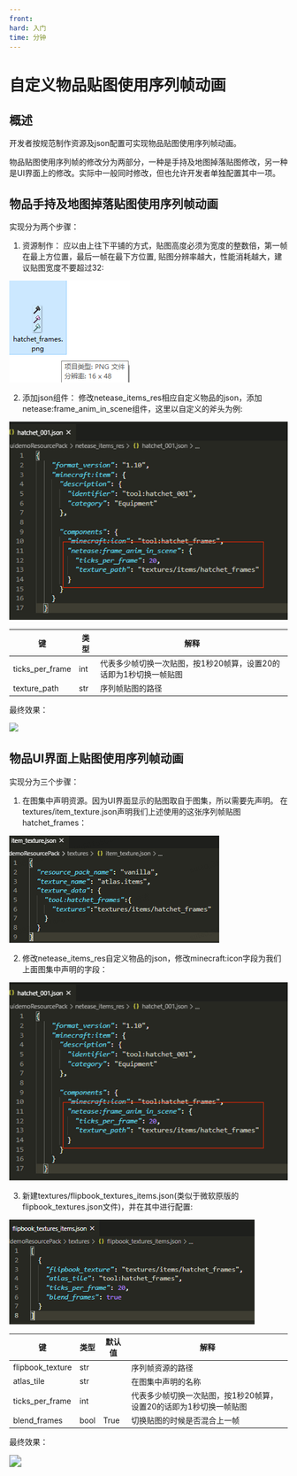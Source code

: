```yaml
---
front:
hard: 入门
time: 分钟
---
```


# 自定义物品贴图使用序列帧动画

## 概述

开发者按规范制作资源及json配置可实现物品贴图使用序列帧动画。

物品贴图使用序列帧的修改分为两部分，一种是手持及地图掉落贴图修改，另一种是UI界面上的修改。实际中一般同时修改，但也允许开发者单独配置其中一项。

## 物品手持及地图掉落贴图使用序列帧动画

实现分为两个步骤：
1) 资源制作：
应以由上往下平铺的方式，贴图高度必须为宽度的整数倍，第一帧在最上方位置，最后一帧在最下方位置, 贴图分辨率越大，性能消耗越大，建议贴图宽度不要超过32:

<img src="./picture/customitem/frames/frames1.png" style="zoom: 100%;" />

2) 添加json组件：
修改netease_items_res相应自定义物品的json，添加netease:frame_anim_in_scene组件，这里以自定义的斧头为例:

<img src="./picture/customitem/frames/frames2.png" style="zoom: 80%;" />

| 键                  | 类型      | 解释     |
| ------------------- | --------  | ---------------------------------------------------- |
| ticks_per_frame     | int       |代表多少帧切换一次贴图，按1秒20帧算，设置20的话即为1秒切换一帧贴图 |
| texture_path        | str       |序列帧贴图的路径 |

最终效果：

<img src="./picture/customitem/frames/frames_scene.gif" style="zoom: 100%;" />

## 物品UI界面上贴图使用序列帧动画

实现分为三个步骤：

1) 在图集中声明资源。因为UI界面显示的贴图取自于图集，所以需要先声明。
在textures/item_texture.json声明我们上述使用的这张序列帧贴图hatchet_frames：

<img src="./picture/customitem/frames/frames_ui1.png" style="zoom: 100%;" />

2) 修改netease_items_res自定义物品的json，修改minecraft:icon字段为我们上面图集中声明的字段：

<img src="./picture/customitem/frames/frames_ui2.png" style="zoom: 100%;" />

3) 新建textures/flipbook_textures_items.json(类似于微软原版的flipbook_textures.json文件)，并在其中进行配置:

<img src="./picture/customitem/frames/frames_ui3.png" style="zoom: 100%;" />

| 键                | 类型  | 默认值      | 解释     |
| ----------------- | ----  | ---------- | -------- |
| flipbook_texture  | str   |             | 序列帧资源的路径 |
| atlas_tile        | str   |             |在图集中声明的名称 |
| ticks_per_frame   | int   |             | 代表多少帧切换一次贴图，按1秒20帧算，设置20的话即为1秒切换一帧贴图 |
| blend_frames      | bool  |    True     | 切换贴图的时候是否混合上一帧 |

最终效果：

<img src="./picture/customitem/frames/frames_ui.gif" style="zoom: 140%;" />